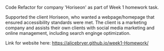 Code Refactor for company 'Horiseon' as part of Week 1 homework task.

Supported the client Horiseon, who wanted a webpage/homepage that ensured accessibility standards were met. The client is a marketing company and assists their own clients with social media marketing and online management, including search enginge optimization.

Link for website here:  https://alicebryer.github.io/week1-Homework/
